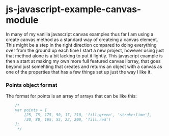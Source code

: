 # js-javascript-example-canvas-module

In many of my vanilla javascript canvas examples thus far I am using a create canvas method as a standard way of createing a canvas element. This might be a step in the right direction compared to doing everything over from the ground up each time I start a new project, however using just that method alone is a bit lacking to put it lightly. This javascript example is then a start at making my own more full featured canvas librray, that goes beyond just somehting that creates and returns an object with a canvas as one of the properties that has a few things set up just the way I like it.


### Points object format

The format for points is an array of arrays that can be like this:

```js
    /*
    var points = [
        [25, 75, 175, 50, 17, 210, 'fill:green', 'stroke:lime'],
        [30, 80, 165, 55, 22, 200, 'fill:red']
    ];
     */
```